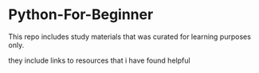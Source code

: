 # Python-For-Beginner

This repo includes study materials that was curated for learning purposes only. 

they include links to resources that i have found helpful
